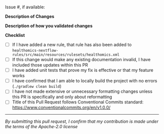 <!-- Title format: type(scope): Short description (72 chars max for line) -->
<!-- `(scope)` is optional and `type` is one of: build, ci, chore, docs, feat, fix, perf, refactor, revert, style, test -->
<!-- Available types:
- feat: A new feature
- fix: A bug fix
- docs: Documentation only changes
- style: Changes that do not affect the meaning of the code (white-space, formatting, missing semi-colons, etc)
- refactor: A code change that neither fixes a bug nor adds a feature
- perf: A code change that improves performance
- test: Adding missing tests or correcting existing tests
- build: Changes that affect the build system or external dependencies (example scopes: gulp, broccoli, npm)
- ci: Changes to our CI configuration files and scripts (example scopes: Travis, Circle, BrowserStack, SauceLabs)
- chore: Other changes that don't modify src or test files
- revert: Reverts a previous commit -->

Issue #, if available:

**Description of Changes**

[//]: #  (A description of the change that you made and the new user experience that it creates)

**Description of how you validated changes**

[//]: #  (A description of you validated your changes and any relevant logs that show your change works)


**Checklist**

- [ ] If I have added a new rule, that rule has also been added to `healthomics-nextflow-rules/src/main/resources/rulesets/healthomics.xml`
- [ ] If this change would make any existing documentation invalid, I have included those updates within this PR
- [ ] I have added unit tests that prove my fix is effective or that my feature works
- [ ] I have confirmed that I am able to locally build the project with no errors (`./gradlew clean build`)
- [ ] I have not made extensive or unnecessary formatting changes unless this PR is specifically and only about reformatting
- [ ] Title of this Pull Request follows Conventional Commits standard: https://www.conventionalcommits.org/en/v1.0.0/

----

*By submitting this pull request, I confirm that my contribution is made under the terms of the Apache-2.0 license*